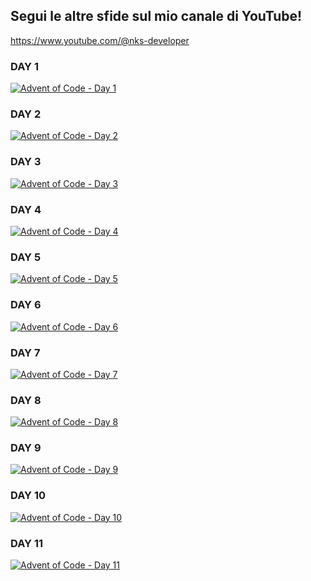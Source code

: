 ## Segui le altre sfide sul mio canale di YouTube!
https://www.youtube.com/@nks-developer

### DAY 1
[![Advent of Code - Day 1](https://img.youtube.com/vi/Q8dsbG1B6Mk/hqdefault.jpg)](https://www.youtube.com/watch?v=Q8dsbG1B6Mk)

### DAY 2
[![Advent of Code - Day 2](https://img.youtube.com/vi/Y5TWOTQOGc8/hqdefault.jpg)](https://www.youtube.com/watch?v=Y5TWOTQOGc8)

### DAY 3
[![Advent of Code - Day 3](https://img.youtube.com/vi/rMp2mYPd82k/hqdefault.jpg)](https://www.youtube.com/watch?v=rMp2mYPd82k)

### DAY 4
[![Advent of Code - Day 4](https://img.youtube.com/vi/2juPV3bVB6Q/hqdefault.jpg)](https://www.youtube.com/watch?v=2juPV3bVB6Q)

### DAY 5
[![Advent of Code - Day 5](https://img.youtube.com/vi/XrRgxZC4d98/hqdefault.jpg)](https://www.youtube.com/watch?v=XrRgxZC4d98)

### DAY 6
[![Advent of Code - Day 6](https://img.youtube.com/vi/aTG6J8w2rOw/hqdefault.jpg)](https://www.youtube.com/watch?v=aTG6J8w2rOw)

### DAY 7
[![Advent of Code - Day 7](https://img.youtube.com/vi/6yxJ7aCfB6U/hqdefault.jpg)](https://www.youtube.com/watch?v=6yxJ7aCfB6U) 

### DAY 8
[![Advent of Code - Day 8](https://img.youtube.com/vi/zIoyiZEF5l8/hqdefault.jpg)](https://www.youtube.com/watch?v=zIoyiZEF5l8) 

### DAY 9
[![Advent of Code - Day 9](https://img.youtube.com/vi/jibJMvGL8dw/hqdefault.jpg)](https://www.youtube.com/watch?v=jibJMvGL8dw) 

### DAY 10
[![Advent of Code - Day 10](https://img.youtube.com/vi/oRZ5MsOBv-w/hqdefault.jpg)](https://www.youtube.com/watch?v=oRZ5MsOBv-w) 

### DAY 11
[![Advent of Code - Day 11](https://img.youtube.com/vi/D9T9Ky9H_fA/hqdefault.jpg)](https://www.youtube.com/watch?v=D9T9Ky9H_fA) 
